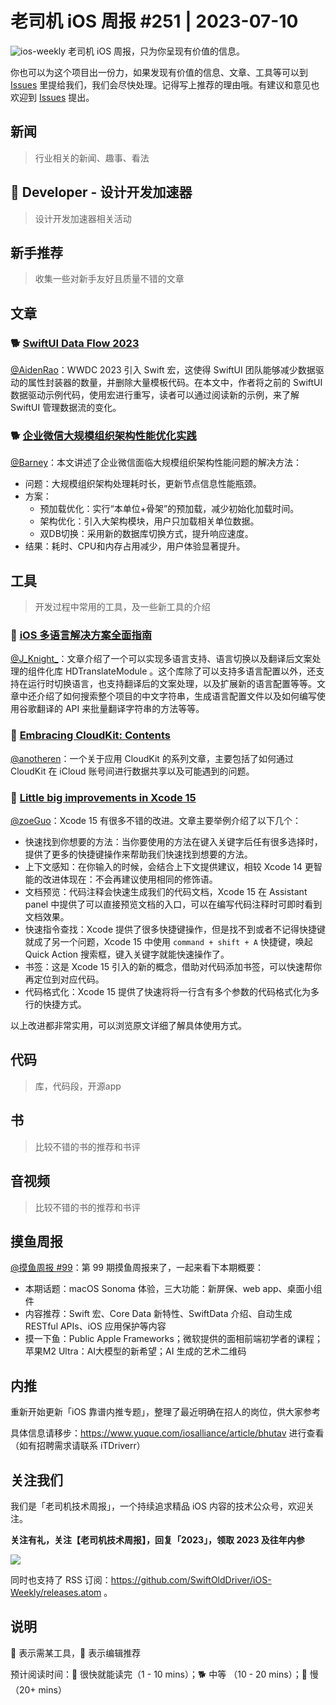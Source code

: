 # 老司机 iOS 周报 #251 | 2023-07-10

![ios-weekly](https://github.com/SwiftOldDriver/iOS-Weekly/blob/master/assets/ios-weekly.png?raw=true)
老司机 iOS 周报，只为你呈现有价值的信息。

你也可以为这个项目出一份力，如果发现有价值的信息、文章、工具等可以到 [Issues](https://github.com/SwiftOldDriver/iOS-Weekly/issues) 里提给我们，我们会尽快处理。记得写上推荐的理由哦。有建议和意见也欢迎到 [Issues](https://github.com/SwiftOldDriver/iOS-Weekly/issues) 提出。

## 新闻

> 行业相关的新闻、趣事、看法

##  Developer - 设计开发加速器

> 设计开发加速器相关活动

## 新手推荐

> 收集一些对新手友好且质量不错的文章

## 文章

### 🐕 [SwiftUI Data Flow 2023](https://troz.net/post/2023/swiftui-data-flow-2023/)
  
[@AidenRao](https://weibo.com/AidenRao)：WWDC 2023 引入 Swift 宏，这使得 SwiftUI 团队能够减少数据驱动的属性封装器的数量，并删除大量模板代码。在本文中，作者将之前的 SwiftUI 数据驱动示例代码，使用宏进行重写，读者可以通过阅读新的示例，来了解 SwiftUI 管理数据流的变化。

### 🐕 [企业微信大规模组织架构性能优化实践](https://mp.weixin.qq.com/s/eK47AzCSSf8-W3wZdjrXXQ)

[@Barney](https://github.com/BarneyZhaoooo)：本文讲述了企业微信面临大规模组织架构性能问题的解决方法：

- 问题：大规模组织架构处理耗时长，更新节点信息性能瓶颈。
- 方案：
	* 预加载优化：实行“本单位+骨架”的预加载，减少初始化加载时间。
	* 架构优化：引入大架构模块，用户只加载相关单位数据。
	* 双DB切换：采用新的数据库切换方式，提升响应速度。
- 结果：耗时、CPU和内存占用减少，用户体验显著提升。

## 工具

> 开发过程中常用的工具，及一些新工具的介绍

### 🐎 [iOS 多语言解决方案全面指南](https://juejin.cn/post/7248811984748462141)

[@J_Knight_](https://github.com/knightsj)：文章介绍了一个可以实现多语言支持、语言切换以及翻译后文案处理的组件化库 HDTranslateModule 。这个库除了可以支持多语言配置以外，还支持在运行时切换语言，也支持翻译后的文案处理，以及扩展新的语言配置等等。文章中还介绍了如何搜索整个项目的中文字符串，生成语言配置文件以及如何编写使用谷歌翻译的 API 来批量翻译字符串的方法等等。

### 🐢 [Embracing CloudKit: Contents](https://dev.shoppingukapp.com/2023/05/01/embracing-cloudkit-for-data-sharing-contents.html)

[@anotheren](https://github.com/anotheren)：一个关于应用 CloudKit 的系列文章，主要包括了如何通过 CloudKit 在 iCloud 账号间进行数据共享以及可能遇到的问题。

### 🐎 [Little big improvements in Xcode 15](https://sarunw.com/posts/little-big-improvements-xcode15/)

[@zoeGuo](https://github.com/zoeGuo)：Xcode 15 有很多不错的改进。文章主要举例介绍了以下几个：
 - 快速找到你想要的方法：当你要使用的方法在键入关键字后任有很多选择时，提供了更多的快捷键操作来帮助我们快速找到想要的方法。
 - 上下文感知：在你输入的时候，会结合上下文提供建议，相较 Xcode 14 更智能的改进体现在：不会再建议使用相同的修饰语。
 - 文档预览：代码注释会快速生成我们的代码文档，Xcode 15 在 Assistant panel 中提供了可以直接预览文档的入口，可以在编写代码注释时可即时看到文档效果。
 - 快速指令查找：Xcode 提供了很多快捷键操作，但是找不到或者不记得快捷键就成了另一个问题，Xcode 15 中使用 `command + shift + A` 快捷键，唤起 Quick Action 搜索框，键入关键字就能快速操作了。
 - 书签：这是 Xcode 15 引入的新的概念，借助对代码添加书签，可以快速帮你再定位到对应代码。
 - 代码格式化：Xcode 15 提供了快速将将一行含有多个参数的代码格式化为多行的快捷方式。

 以上改进都非常实用，可以浏览原文详细了解具体使用方式。


## 代码

> 库，代码段，开源app

## 书

> 比较不错的书的推荐和书评

## 音视频

> 比较不错的书的推荐和书评

## 摸鱼周报

[@摸鱼周报 #99](https://mp.weixin.qq.com/s/0r-ni--4jEN4pnIHVajHqg)：第 99 期摸鱼周报来了，一起来看下本期概要：

* 本期话题：macOS Sonoma 体验，三大功能：新屏保、web app、桌面小组件
* 内容推荐：Swift 宏、Core Data 新特性、SwiftData 介绍、自动生成 RESTful APIs、iOS 应用保护等内容
* 摸一下鱼：Public Apple Frameworks；微软提供的面相前端初学者的课程；苹果M2 Ultra：AI大模型的新希望；AI 生成的艺术二维码

## 内推

重新开始更新「iOS 靠谱内推专题」，整理了最近明确在招人的岗位，供大家参考

具体信息请移步：https://www.yuque.com/iosalliance/article/bhutav 进行查看（如有招聘需求请联系 iTDriverr）

## 关注我们

我们是「老司机技术周报」，一个持续追求精品 iOS 内容的技术公众号，欢迎关注。

**关注有礼，关注【老司机技术周报】，回复「2023」，领取 2023 及往年内参**

![](https://github.com/SwiftOldDriver/iOS-Weekly/blob/master/assets/qrcode_for_wechat.jpg?raw=true)

同时也支持了 RSS 订阅：https://github.com/SwiftOldDriver/iOS-Weekly/releases.atom 。

## 说明

🚧 表示需某工具，🌟 表示编辑推荐

预计阅读时间：🐎 很快就能读完（1 - 10 mins）；🐕 中等 （10 - 20 mins）；🐢 慢（20+ mins）
